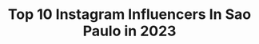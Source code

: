 ---
title: Top 10 Instagram Influencers In Sao Paulo in 2023
description: >-
  Find top Instagram influencers in Sao Paulo in 2023. Most popular hashtags: #aesthetic #reels #makeupchallenge.
platform: Instagram
hits: 3423
text_top: Identify the best Instagram influencers on inBeat.
text_bottom: inBeat holds 3423 Instagram influencers like this in Sao Paulo, Brazil for you to work with.
profiles:
  - username: "caputile"
    fullname: >-
      Letícia Caputi
    bio: >-
      24 anos, São Paulo | SP Streamer e Influenciadora fb.gg/caputile ✉️ leticiab.caputi@hotmail.com Youtube:
    location: "Brazil"
    followers: 188522
    engagement: 1616
    commentsToLikes: 0.094956
    id: ckaoyh00mhhla0i78yv0bklvx
    verified: false
    hashtags: ""
  - username: "williamsouzaoficiall"
    fullname: >-
      William Souza
    bio: >-
      👨🏼‍🍳 | Toiço ♊️ | Gêmeos 📍 | São Paulo 📊 | Parcerias via DIRECT
    location: "Brazil"
    followers: 168291
    engagement: 1534
    commentsToLikes: 0.233946
    id: ck5qbdbwgl1780i1168o6zk44
    verified: false
    hashtags: "#9meses, #eternosnamorados, #grandhyatt, #lpcolletion"
  - username: "lucnatico"
    fullname: >-
      Lucas Bataglia
    bio: >-
      🌈 📸 | Aqui você vai achar umas graças 📍 | São Paulo/SP
    location: "Brazil"
    followers: 13609
    engagement: 1271
    commentsToLikes: 0.165648
    id: ckf5nh8w0y97l0j23aaj4llko
    verified: false
    hashtags: "#meme, #gaybrasil, #reels, #reelsinstagram"
  - username: "yasminlsilva"
    fullname: >-
      YASMIN SILVA
    bio: >-
      ☼ Beleza | Foto | Edição | Art Attack do dia a dia ★ 📍São Paulo ⁣ ☼ contatoyasminLsilva@gmail.com ⁣ ☾ “Tenha coragem e seja gentil”🦋
    location: "Brazil"
    followers: 71376
    engagement: 1258
    commentsToLikes: 0.132561
    id: ck6u8dc5sqwsj0j714efl18hg
    verified: false
    hashtags: "#dicadeapp, #sparka, #dicadayas, #fotosemcasa"
  - username: "ronaldonene"
    fullname: >-
      Ronaldo Carvalho
    bio: >-
      São Paulo/Brazil Youtube: Canal 35 Milímetros Aulas de Edição
    location: "Brazil"
    followers: 51593
    engagement: 1255
    commentsToLikes: 0.082665
    id: ck0ty0i4tl33c0i19ai0o8i44
    verified: false
    hashtags: "#chupetox, #tacalefuma, #asusbrasil"
  - username: "danny.bond"
    fullname: >-
      Danny Bond 👸🏾
    bio: >-
      Rainha do jacintinho 👸🏾 📍São Paulo Shows: 82 96640622 Digital e Publicidade: 11 989164624 Traz o B 🍁🔥
    location: "Brazil"
    followers: 210962
    engagement: 1210
    commentsToLikes: 0.141812
    id: ck6tltxpy6msc0j71d4c7qdbx
    verified: true
    hashtags: "#trazobchallenge, #trazob, #23dabond"
  - username: "jessycasanses"
    fullname: >-
      🌻 Jessyca Sanses 🌻
    bio: >-
      🌽 + 2 milhões no YouTube 📍 São Paulo | Amapá 📬 jessycasanses@hotmail.com 👇 VÍDEO NOVO👇
    location: "Brazil"
    followers: 798828
    engagement: 1156
    commentsToLikes: 0.663920
    id: ck60166pjewqg0i14iil5nhz9
    verified: false
    hashtags: "#btschallenge, #evaporachallenge, #beauty, #funkchallenge"
  - username: "mateusvitorio_"
    fullname: >-
      MATEUS VITÓRIO
    bio: >-
      📸 |📍 São Paulo 📨 | mvcanalcontato@gmail.com 🛸 | YouTube ↓
    location: "Brazil"
    followers: 48841
    engagement: 1026
    commentsToLikes: 0.116716
    id: ck13ccoaszp7e0i19sr9mg3gr
    verified: false
    hashtags: "#cabelocacheadocurto, #katyperry, #cabelocacheado, #cachos"
  - username: "liliankimi"
    fullname: >-
      Lilian Kimi
    bio: >-
      💌 job.liliankimi@gmail.com 📍Brasília/ São Paulo 👩‍❤️‍👩 @blogvanessalamark 🎥👇🏻 VÍDEO - KISS CHALLENGE COM MINHA NAMORADA
    location: "Brazil"
    followers: 218894
    engagement: 693
    commentsToLikes: 0.072874
    id: ck6ui2ikycof20j715kj5hgc5
    verified: false
    hashtags: "#teamlilian"
  - username: "loud_gs"
    fullname: >-
      LOUD GS
    bio: >-
      • Gilson Santos - São Paulo - SP • SP ✈️ CWB • Influenciador of @loudgg • Faço umas trollagens por aí
    location: "Brazil"
    followers: 3582158
    engagement: 629
    commentsToLikes: 0.026370
    id: ck0w0yda3gnes0i19mfy73d4f
    verified: false
    hashtags: "#tb"
---